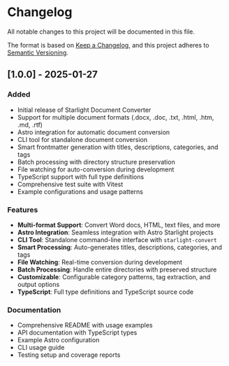 # Changelog

All notable changes to this project will be documented in this file.

The format is based on [Keep a Changelog](https://keepachangelog.com/en/1.0.0/),
and this project adheres to [Semantic Versioning](https://semver.org/spec/v2.0.0.html).

## [1.0.0] - 2025-01-27

### Added
- Initial release of Starlight Document Converter
- Support for multiple document formats (.docx, .doc, .txt, .html, .htm, .md, .rtf)
- Astro integration for automatic document conversion
- CLI tool for standalone document conversion
- Smart frontmatter generation with titles, descriptions, categories, and tags
- Batch processing with directory structure preservation
- File watching for auto-conversion during development
- TypeScript support with full type definitions
- Comprehensive test suite with Vitest
- Example configurations and usage patterns

### Features
- **Multi-format Support**: Convert Word docs, HTML, text files, and more
- **Astro Integration**: Seamless integration with Astro Starlight projects
- **CLI Tool**: Standalone command-line interface with `starlight-convert`
- **Smart Processing**: Auto-generates titles, descriptions, categories, and tags
- **File Watching**: Real-time conversion during development
- **Batch Processing**: Handle entire directories with preserved structure
- **Customizable**: Configurable category patterns, tag extraction, and output options
- **TypeScript**: Full type definitions and TypeScript source code

### Documentation
- Comprehensive README with usage examples
- API documentation with TypeScript types
- Example Astro configuration
- CLI usage guide
- Testing setup and coverage reports